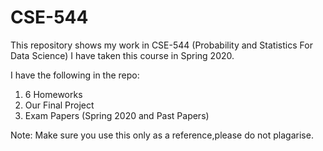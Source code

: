 # CSE-544
This repository shows my work in CSE-544 (Probability and Statistics For Data Science)
I have taken this course in Spring 2020.

I have the following in the repo:
1) 6 Homeworks
2) Our Final Project
3) Exam Papers (Spring 2020 and Past Papers)

Note: Make sure you use this only as a reference,please do not plagarise.
